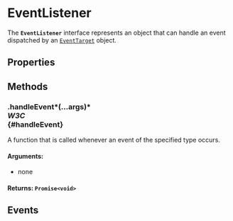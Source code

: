 # EventListener

<div class='overview'>The <strong><code>EventListener</code></strong> interface represents an object that can handle an event dispatched by an <a href="/en-US/docs/Web/API/EventTarget" title="EventTarget is a DOM interface implemented by objects that can receive events and may have listeners for them."><code>EventTarget</code></a> object.</div>

## Properties

## Methods

### .handleEvent*(...args)* <div class="specs"><i>W3C</i></div> {#handleEvent}

A function that is called whenever an event of the specified type occurs.

#### **Arguments**:


 - none

#### **Returns**: `Promise<void>`

## Events
